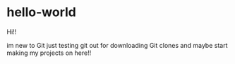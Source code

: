 # hello-world

Hi!!

im new to Git just testing git out for downloading Git clones
and maybe start making my projects on here!!



